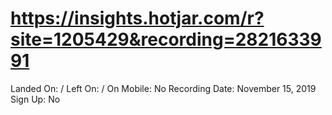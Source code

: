 # https://insights.hotjar.com/r?site=1205429&recording=2821633991

Landed On: /
Left On: /
On Mobile: No
Recording Date: November 15, 2019
Sign Up: No